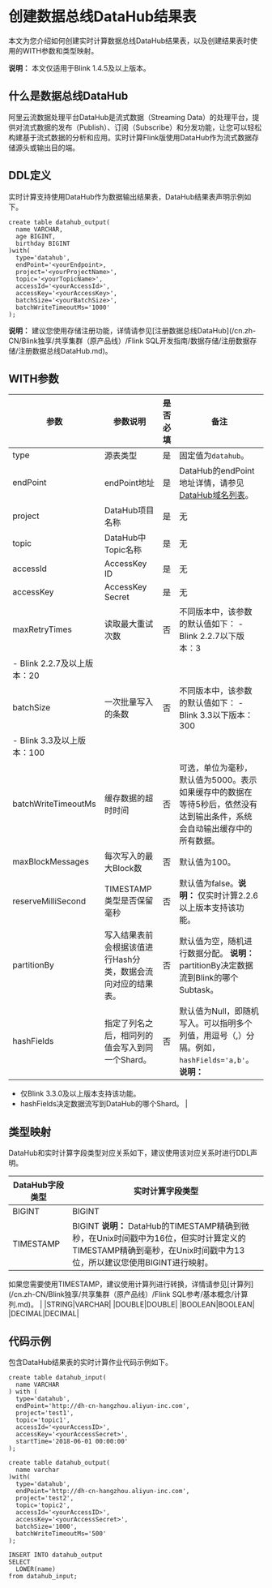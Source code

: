 # 创建数据总线DataHub结果表

本文为您介绍如何创建实时计算数据总线DataHub结果表，以及创建结果表时使用的WITH参数和类型映射。

**说明：** 本文仅适用于Blink 1.4.5及以上版本。

## 什么是数据总线DataHub

阿里云流数据处理平台DataHub是流式数据（Streaming Data）的处理平台，提供对流式数据的发布（Publish）、订阅（Subscribe）和分发功能，让您可以轻松构建基于流式数据的分析和应用。实时计算Flink版使用DataHub作为流式数据存储源头或输出目的端。

## DDL定义

实时计算支持使用DataHub作为数据输出结果表，DataHub结果表声明示例如下。

```
create table datahub_output(
  name VARCHAR,
  age BIGINT,
  birthday BIGINT
)with(
  type='datahub',
  endPoint='<yourEndpoint>,
  project='<yourProjectName>',
  topic='<yourTopicName>',
  accessId='<yourAccessId>',
  accessKey='<yourAccessKey>',
  batchSize='<yourBatchSize>',
  batchWriteTimeoutMs='1000'
);
```

**说明：** 建议您使用存储注册功能，详情请参见[注册数据总线DataHub](/cn.zh-CN/Blink独享/共享集群（原产品线）/Flink SQL开发指南/数据存储/注册数据存储/注册数据总线DataHub.md)。

## WITH参数

|参数|参数说明|是否必填|备注|
|--|----|----|--|
|type|源表类型|是|固定值为`datahub`。|
|endPoint|endPoint地址|是|DataHub的endPoint地址详情，请参见[DataHub域名列表](https://help.aliyun.com/document_detail/158778.html?spm=a2c4g.11186623.6.547.77a91fd1eveQrC)。|
|project|DataHub项目名称|是|无|
|topic|DataHub中Topic名称|是|无|
|accessId|AccessKey ID|是|无|
|accessKey|AccessKey Secret|是|无|
|maxRetryTimes|读取最大重试次数|否|不同版本中，该参数的默认值如下： -   Blink 2.2.7以下版本：3
-   Blink 2.2.7及以上版本：20 |
|batchSize|一次批量写入的条数|否|不同版本中，该参数的默认值如下： -   Blink 3.3以下版本：300
-   Blink 3.3及以上版本：100 |
|batchWriteTimeoutMs|缓存数据的超时时间|否|可选，单位为毫秒，默认值为5000。表示如果缓存中的数据在等待5秒后，依然没有达到输出条件，系统会自动输出缓存中的所有数据。|
|maxBlockMessages|每次写入的最大Block数|否|默认值为100。|
|reserveMilliSecond|TIMESTAMP类型是否保留毫秒|否|默认值为false。**说明：** 仅实时计算2.2.6以上版本支持该功能。 |
|partitionBy|写入结果表前会根据该值进行Hash分类，数据会流向对应的结果表。|否|默认值为空，随机进行数据分配。 **说明：** partitionBy决定数据流到Blink的哪个Subtask。 |
|hashFields|指定了列名之后，相同列的值会写入到同一个Shard。|否|默认值为Null，即随机写入。可以指明多个列值，用逗号（,）分隔。例如，`hashFields='a,b'`。 **说明：**

-   仅Blink 3.3.0及以上版本支持该功能。
-   hashFields决定数据流写到DataHub的哪个Shard。 |

## 类型映射

DataHub和实时计算字段类型对应关系如下，建议使用该对应关系时进行DDL声明。

|DataHub字段类型|实时计算字段类型|
|-----------|--------|
|BIGINT|BIGINT|
|TIMESTAMP|BIGINT **说明：** DataHub的TIMESTAMP精确到微秒，在Unix时间戳中为16位，但实时计算定义的TIMESTAMP精确到毫秒，在Unix时间戳中为13位，所以建议您使用BIGINT进行映射。

如果您需要使用TIMESTAMP，建议使用计算列进行转换，详情请参见[计算列](/cn.zh-CN/Blink独享/共享集群（原产品线）/Flink SQL参考/基本概念/计算列.md)。 |
|STRING|VARCHAR|
|DOUBLE|DOUBLE|
|BOOLEAN|BOOLEAN|
|DECIMAL|DECIMAL|

## 代码示例

包含DataHub结果表的实时计算作业代码示例如下。

```
create table datahub_input(
  name VARCHAR
) with (
  type='datahub',
  endPoint='http://dh-cn-hangzhou.aliyun-inc.com',
  project='test1',
  topic='topic1',
  accessId='<yourAccessID>',
  accessKey='<yourAccessSecret>',
  startTime='2018-06-01 00:00:00'
);

create table datahub_output(
  name varchar
)with(
  type='datahub',
  endPoint='http://dh-cn-hangzhou.aliyun-inc.com',
  project='test2',
  topic='topic2',
  accessId='<yourAccessID>',
  accessKey='<yourAccessSecret>',
  batchSize='1000',
  batchWriteTimeoutMs='500'
);

INSERT INTO datahub_output
SELECT 
  LOWER(name)
from datahub_input;
```

